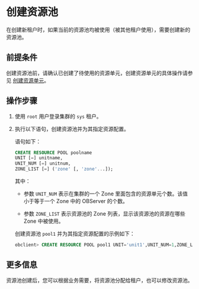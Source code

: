 # 创建资源池

在创建新租户时，如果当前的资源池均被使用（被其他租户使用），需要创建新的资源池。

## 前提条件

创建资源池前，请确认已创建了待使用的资源单元，创建资源单元的具体操作请参见 [创建资源单元](2.create-a-resource-unit.md)。

## 操作步骤

1. 使用 `root` 用户登录集群的 `sys` 租户。

2. 执行以下语句，创建资源池并为其指定资源配置。

   语句如下：

   ```sql
   CREATE RESOURCE POOL poolname 
   UNIT [=] unitname,
   UNIT_NUM [=] unitnum, 
   ZONE_LIST [=] ('zone' [, 'zone'...]);
   ```

   其中：

   * 参数 `UNIT_NUM` 表示在集群的一个 Zone 里面包含的资源单元个数。该值小于等于一个 Zone 中的 OBServer 的个数。

   * 参数 `ZONE_LIST` 表示资源池的 Zone 列表，显示该资源池的资源在哪些 Zone 中被使用。

   创建资源池 `pool1` 并为其指定资源配置的示例如下：

   ```sql
   obclient> CREATE RESOURCE POOL pool1 UNIT='unit1',UNIT_NUM=1,ZONE_LIST=('zone1','zone2','zone3');
   ```

## 更多信息

资源池创建后，您可以根据业务需要，将资源池分配给租户，也可以修改资源池。

